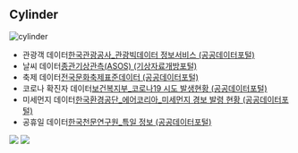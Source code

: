 ## Cylinder <a id="cylinder">
![cylinder](https://capsule-render.vercel.app/api?type=cylinder&color=auto&text=회귀분석&fontAlignY=45&fontSize=40&height=150&animation=blinking&desc=Mini%20Project&descAlignY=70)

<ul>
    <li>관광객 데이터<a href = "https://www.data.go.kr/tcs/dss/selectApiDataDetailView.do?publicDataPk=15101972" target="_blank">한국관광공사_관광빅데이터 정보서비스​ (공공데이터포털)​</a></li>
    <li>날씨 데이터<a href = "https://data.kma.go.kr/data/grnd/selectAsosRltmList.do?pgmNo=36" target="_blank">종관기상관측(ASOS) ​(기상자료개방포털)​</a></li>
    <li>축제 데이터<a href = "https://www.data.go.kr/data/15013104/standard.do" target="_blank">전국문화축제표준데이터​ (공공데이터포털)​</a></li>
    <li>코로나 확진자 데이터<a href = "https://www.data.go.kr/tcs/dss/selectApiDataDetailView.do?publicDataPk=15098776​" target="_blank">보건복지부_코로나19 시도 발생현황​ (공공데이터포털)</a></li>
    <li>미세먼지 데이터<a href = "https://www.data.go.kr/tcs/dss/selectApiDataDetailView.do?publicDataPk=15073885​" target="_blank">한국환경공단_에어코리아_미세먼지 경보 발령 현황​ (공공데이터포털)</a></li>
    <li>공휴일 데이터<a href = "https://www.data.go.kr/tcs/dss/selectApiDataDetailView.do?publicDataPk=15012690" target="_blank">한국천문연구원_특일 정보​ (공공데이터포털)​</a></li>
</ul>
<div>
    <img src="https://img.shields.io/badge/Visual Studio Code-007ACC?style=flat&logo=Visual Studio Code&logoColor=white"/>
    <img src="https://img.shields.io/badge/Python-3776AB?style=flat&logo=Python&logoColor=white"/>
</div>